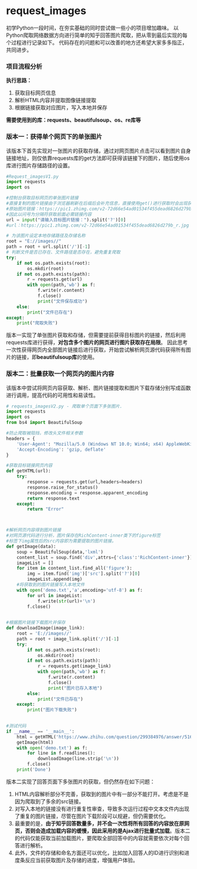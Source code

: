 # request_images
初学Python一段时间，在夯实基础的同时尝试做一些小的项目增加趣味。
以Python爬取网络数据方向进行简单的知乎回答图片爬取，把从零到最后实现的每个过程进行记录如下。
代码存在的问题和可以改善的地方还希望大家多多指正，共同进步。
### 项目流程分析
**执行思路：**
1. 获取目标网页信息
2. 解析HTML内容并提取图像链接提取
3. 根据链接获取对应图片，写入本地并保存
   
**需要使用到的库：requests、beautifulsoup、os、re库等**

### 版本一：获得单个网页下的单张图片
该版本下首先实现对一张图片的获取存储，通过对网页图片点击可以看到图片自身链接地址，则仅依靠requests库的get方法即可获得该链接下的图片，随后使用os库进行图片存储路径的设置。
```python
#Request_imagesV1.py 
import requests
import os

#控制台获取目标网页的单张图片链接
#直接复制的图片链接由于浏览器刷新在后缀后会补充信息，直接使用get()进行获取时会出现获取失败的现象。
#原始图片链接：https://pic1.zhimg.com/v2-72d66e54ad01534f455dead6826d279b_r.jpg?source=1940ef5c
#因此以问号为分隔符获取前面必需链接内容
url = input("请输入目标图片链接：").split('?')[0]
#url：https://pic1.zhimg.com/v2-72d66e54ad01534f455dead6826d279b_r.jpg

# 为该图片设定本地存储路径及存储名称
root = "E://images//"
path = root + url.split('/')[-1]
# 判断文件是否已存在、文件路径是否存在，避免重复爬取
try:
    if not os.path.exists(root):
        os.mkdir(root)
    if not os.path.exists(path):
        r = requests.get(url)
        with open(path,'wb') as f:
            f.write(r.content)
            f.close()
            print("文件保存成功")
    else:
        print("文件已存在")
except:
    print("爬取失败")
```

版本一实现了单张图片获取和存储，但需要提前获得目标图片的链接，然后利用requests库进行获得，**对包含多个图片的网页进行图片获取存在局限**。
因此思考一次性获得网页内全部图片链接后进行获取，开始尝试解析网页源代码获得所有图片的链接，即**beautifulsoup库**的使用。


### 版本二：批量获取一个网页内的图片内容
该版本中尝试将网页内容获取、解析、图片链接提取和图片下载存储分别写成函数进行调用，提高代码的可用性和易读性。

```python
# requests_imagesV2.py - 爬取单个页面下多张图片.
import requests
import os
from bs4 import BeautifulSoup

#防止爬取被阻挡，修改头文件相关参数
headers = {
    'User-Agent': "Mozilla/5.0 (Windows NT 10.0; Win64; x64) AppleWebKit/537.36 (KHTML, like Gecko) Chrome/78.0.3904.70 Safari/537.36",
    'Accept-Encoding': 'gzip, deflate'
}

#获取目标链接网页内容
def getHTML(url):
    try:
        response = requests.get(url,headers=headers)
        response.raise_for_status()
        response.encoding = response.apparent_encoding
        return response.text
    except:
        return "Error"



#解析网页内容得到图片链接
#对网页源代码进行分析，图片保存在RichContent-inner类下的figure标签
#标签下img属性后的src内容即为需要提取的图片链接。
def getImage(data):
    soup = BeautifulSoup(data,'lxml')
    content_list = soup.find('div',attrs={'class':'RichContent-inner'})
    imageList = []
    for item in content_list.find_all('figure'):
        img = item.find('img')['src'].split('?')[0]
        imageList.append(img)
    #将获取到的图片链接写入本地文件
    with open('demo.txt','a',encoding='utf-8') as f:
        for url in imageList:
            f.write(str(url)+'\n')
        f.close()
 

#根据图片链接下载图片并保存
def downloadImage(image_link):
    root = 'E://images//'
    path = root + image_link.split('/')[-1]
    try:
        if not os.path.exists(root):
            os.mkdir(root)
        if not os.path.exists(path):
            r = requests.get(image_link)
            with open(path,'wb') as f:
                f.write(r.content)
                f.close()
                print("图片已存入本地")
        else:
            print("文件已存在")
    except:
        print("图片下载失败")

    
#测试代码
if __name__ == '__main__':
    html = getHTML('https://www.zhihu.com/question/299384976/answer/516996409')
    getImage(html)
    with open('demo.txt') as f:
        for line in f.readlines():
            downloadImage(line.strip('\n'))
        f.close()
    print('Done')
```
版本二实现了回答页面下多张图片的获取，但仍然存在如下问题：
1. HTML内容解析部分不完善，获取到的图片中有一部分不能打开。考虑是不是因为爬取到了多余的src链接。
2. 对写入本地的链接没有进行重复性审查，导致多次运行过程中文本文件内出现了重复的图片链接，尽管在图片下载阶段可以规避，但仍需要优化。
3. 最重要的是，**由于知乎回答数量多，并不会一次性将所有回答的内容放在原网页，否则会造成加载内容的缓慢，因此采用的是Ajax进行批量式加载**。版本二的代码仅能获取当前加载图片，要爬取全部回答中的内容就需要依次对每个回答进行解析。
4. 此外，文件的存储和命名方面还可以优化，比如加入回答人的ID进行识别和进度条反应当前获取图片及存储的进度，增强用户体验。


